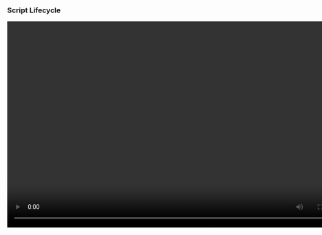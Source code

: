 ### Script Lifecycle

<video width="800" height="480" controls>
  <source src="../imgs/dot-net/script-lifecycle.mp4" type="video/mp4">
</video>